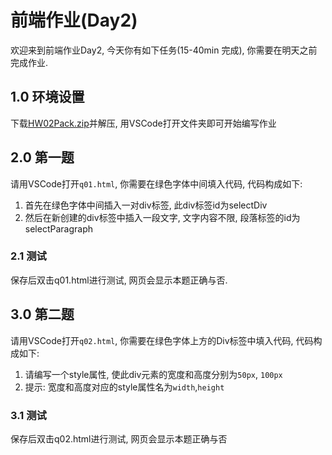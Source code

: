 # 前端作业(Day2)
欢迎来到前端作业Day2, 今天你有如下任务(15-40min 完成), 你需要在明天之前完成作业.

## 1.0 环境设置
下载[HW02Pack.zip](HW02Pack.zip)并解压, 用VSCode打开文件夹即可开始编写作业

## 2.0 第一题
请用VSCode打开`q01.html`, 你需要在绿色字体中间填入代码, 代码构成如下:

1. 首先在绿色字体中间插入一对div标签, 此div标签id为selectDiv
2. 然后在新创建的div标签中插入一段文字, 文字内容不限, 段落标签的id为selectParagraph

### 2.1 测试
保存后双击q01.html进行测试, 网页会显示本题正确与否.

## 3.0 第二题
请用VSCode打开`q02.html`, 你需要在绿色字体上方的Div标签中填入代码, 代码构成如下:

1. 请编写一个style属性, 使此div元素的宽度和高度分别为`50px`, `100px`
2. 提示: 宽度和高度对应的style属性名为`width`,`height`

### 3.1 测试
保存后双击q02.html进行测试, 网页会显示本题正确与否